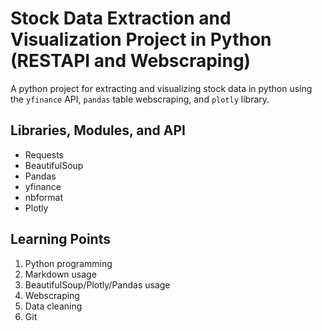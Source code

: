 # Stock Data Extraction and Visualization Project in Python (RESTAPI and Webscraping)

A python project for extracting and visualizing stock data in python using the `yfinance` API, `pandas` table webscraping, and `plotly` library.

## Libraries, Modules, and API
- Requests
- BeautifulSoup
- Pandas
- yfinance
- nbformat
- Plotly


## Learning Points
1. Python programming
2. Markdown usage
3. BeautifulSoup/Plotly/Pandas usage
4. Webscraping
5. Data cleaning
6. Git

